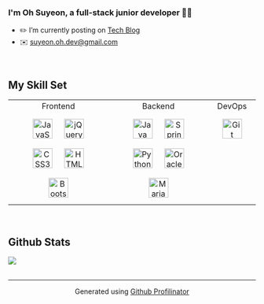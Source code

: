 ### I'm Oh Suyeon, a full-stack junior developer 👨‍💻   
  

- ✏️ I’m currently posting on [Tech Blog](https://yeonnal.tistory.com/)
- ✉️ suyeon.oh.dev@gmail.com
  

<br/>  


## My Skill Set  
<table>
<tr>
  <td align="center">Frontend</td>
  <td align="center">Backend</td>
  <td align="center">DevOps</td>
</tr>
  
<tr><td valign="top" width="300px">

<div align="center">  
<img style="margin: 10px" src="https://profilinator.rishav.dev/skills-assets/javascript-original.svg" alt="JavaScript" height="40" />  
<img style="margin: 10px" src="https://profilinator.rishav.dev/skills-assets/jquery.png" alt="jQuery" height="40" />  
<img style="margin: 10px" src="https://profilinator.rishav.dev/skills-assets/css3-original-wordmark.svg" alt="CSS3" height="40" />  
<img style="margin: 10px" src="https://profilinator.rishav.dev/skills-assets/html5-original-wordmark.svg" alt="HTML5" height="40" />  
<img style="margin: 10px" src="https://profilinator.rishav.dev/skills-assets/bootstrap-plain.svg" alt="Bootstrap" height="40" />  
</div>

</td><td valign="top" width="300px">
 
<div align="center">  
<img style="margin: 10px" src="https://profilinator.rishav.dev/skills-assets/java-original-wordmark.svg" alt="Java" height="40" />  
<img style="margin: 10px" src="https://profilinator.rishav.dev/skills-assets/springio-icon.svg" alt="Spring" height="40" />  
<img style="margin: 10px" src="https://profilinator.rishav.dev/skills-assets/python-original.svg" alt="Python" height="40" />  
<img style="margin: 10px" src="https://profilinator.rishav.dev/skills-assets/oracle-original.svg" alt="Oracle" height="40" />  
<img style="margin: 10px" src="https://profilinator.rishav.dev/skills-assets/mariadb.png" alt="Maria DB" height="40" />  
</div>

</td><td valign="top" width="100px">

<div align="center">  
<img style="margin: 10px" src="https://profilinator.rishav.dev/skills-assets/git-scm-icon.svg" alt="Git" height="40" />   
</div>

</td></tr></table>  

<br/>  

## Github Stats  
<div align="left"><img src="https://github-readme-stats.vercel.app/api/top-langs/?username=oh-suyeon&hide_border=true&layout=compact" align="center" /></div>  

<br/>  

----
<div align="center">Generated using <a href="https://profilinator.rishav.dev/" target="_blank">Github Profilinator</a></div>
